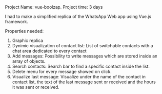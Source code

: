 <!-- **************************************** -->
<!-- - - - - - GENERAL INFORMATIONS - - - - - -->
<!-- **************************************** -->
Project Name: vue-boolzap.
Project time: 3 days

<!-- FRAMEWORK, LIBRARIES AND SERVICES -->
<!-- Google Fonts -->
<link rel="preconnect" href="https://fonts.gstatic.com">
<link href="https://fonts.googleapis.com/css2?family=Roboto:ital,wght@0,100;0,300;0,400;0,500;0,700;0,900;1,100;1,300;1,400;1,500;1,700;1,900&display=swap" rel="stylesheet">

<!-- Fontawesome -->
<link rel="stylesheet" href="https://cdnjs.cloudflare.com/ajax/libs/font-awesome/5.15.3/css/all.min.css">

<!-- Vue  -->
<script src="https://cdn.jsdelivr.net/npm/vue"></script>

<!-- **************************************** -->
<!-- - - - - - - - - - GOAL - - - - - - - - - -->
<!-- **************************************** -->

I had to make a simplified replica of the WhatsApp Web app using Vue.js framework.

Properties needed:
1. Graphic replica
2. Dynimic visualization of contact list: List of switchable contacts with a chat area dedicated to every contact
3. Add messages: Possibility to write messages which are stored inside an array of objects.
4. Search contacts: Search bar to find a specific contact inside the list.
5. Delete menu for every message showed on click.
6. Visualize last message: Visualize under the name of the contact in contact list, the text of the last message sent or received and the hours it was sent or received.

